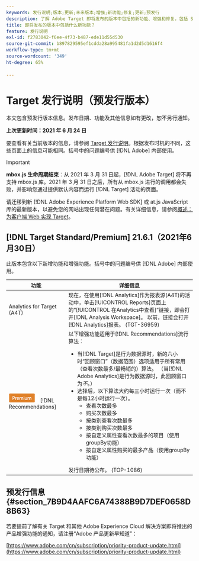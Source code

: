 ```yaml
---
keywords: 发行说明;版本;更新;未来版本;增强;新功能;修复;更新;预发行
description: 了解 Adobe Target 即将发布的版本中包括的新功能、增强和修复，包括 SDK、API 和 JavaScript 库。
title: 即将发布的版本中包括什么新功能？
feature: 发行说明
exl-id: f2783042-f6ee-4f73-b487-ede11d55d530
source-git-commit: b897829595ef1cdda28a995481fa1d2d5d1616f4
workflow-type: tm+mt
source-wordcount: '349'
ht-degree: 65%

---
```


# Target 发行说明（预发行版本）

本文包含预发行版本信息。发布日期、功能及其他信息如有更改，恕不另行通知。

**上次更新时间：2021 年 6 月 24 日**

要查看有关当前版本的信息，请参阅 [Target 发行说明](release-notes.md)。根据发布时机的不同，这些页面上的信息可能相同。括号中的问题编号供 [!DNL Adobe] 内部使用。

>[!IMPORTANT]
>
>**mbox.js 生命周期结束**：从 2021 年 3 月 31 日起，[!DNL Adobe Target] 将不再支持 mbox.js 库。2021 年 3 月 31 日之后，所有从 mbox.js 进行的调用都会失败，并影响您通过提供默认内容而运行 [!DNL Target] 活动的页面。
>
>请迁移到新 [!DNL Adobe Experience Platform Web SDK] 或 at.js JavaScript 库的最新版本，以避免您的网站出现任何潜在问题。有关详细信息，请参阅[概述：为客户端 Web 实现 Target](/help/c-implementing-target/c-implementing-target-for-client-side-web/implement-target-for-client-side-web.md)。

## [!DNL Target Standard/Premium] 21.6.1（2021年6月30日）

此版本包含以下新增功能和增强功能。括号中的问题编号供 [!DNL Adobe] 内部使用。

| 功能 | 详细信息 |
| --- | --- |
| Analytics for Target (A4T) | 现在，在使用[!DNL Analytics]作为报表源(A4T)的活动中，单击[!UICONTROL Reports]页面上的“[!UICONTROL 在Analytics中查看]”链接，即会打开[!DNL Analysis Workspace]。 以前，链接会打开[!DNL Analytics]报表。 (TGT-36959) |
| ![Premium](/help/assets/premium.png) [!DNL Recommendations] | 以下增强功能适用于[!DNL Recommendations]流行算法：<ul><li>当[!DNL Target]是行为数据源时，新的六小时“回顾窗口”（数据范围）选项适用于所有常用（查看次数最多/最畅销的）算法。 （当[!DNL Adobe Analytics]是行为数据源时，此回顾窗口为&#x200B;*不*。）</li><li>选择后，以下算法大约每三小时运行一次（而不是每12小时运行一次）。<ul><li>查看次数最多</li><li>购买次数最多</li><li>按类别查看次数最多</li><li>按类别购买次数最多</li><li>按自定义属性查看次数最多的项目（使用groupBy功能）</li><li>按自定义属性购买的最多产品（使用groupBy功能）</li></ul></ul>发行日期待公布。 (TOP-1086) |

## 预发行信息 {#section_7B9D4AAFC6A74388B9D7DEF0658D8B63}

若要提前了解有关 Target 和其他 Adobe Experience Cloud 解决方案即将推出的产品增强功能的通知，请注册“Adobe 产品更新早知道”：

[https://www.adobe.com/cn/subscription/priority-product-update.html](https://www.adobe.com/cn/subscription/priority-product-update.html)
